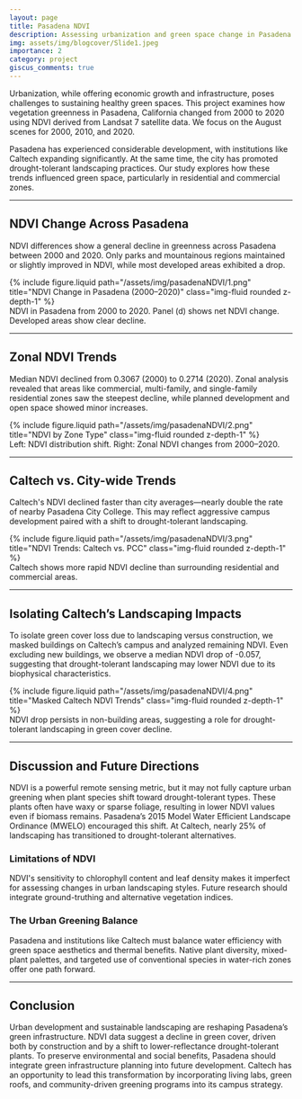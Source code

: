 ```yaml
---
layout: page
title: Pasadena NDVI
description: Assessing urbanization and green space change in Pasadena using satellite NDVI data
img: assets/img/blogcover/Slide1.jpeg
importance: 2
category: project
giscus_comments: true
---
```



Urbanization, while offering economic growth and infrastructure, poses challenges to sustaining healthy green spaces. This project examines how vegetation greenness in Pasadena, California changed from 2000 to 2020 using NDVI derived from Landsat 7 satellite data. We focus on the August scenes for 2000, 2010, and 2020.

Pasadena has experienced considerable development, with institutions like Caltech expanding significantly. At the same time, the city has promoted drought-tolerant landscaping practices. Our study explores how these trends influenced green space, particularly in residential and commercial zones.

---

## NDVI Change Across Pasadena

NDVI differences show a general decline in greenness across Pasadena between 2000 and 2020. Only parks and mountainous regions maintained or slightly improved in NDVI, while most developed areas exhibited a drop.

<div class="row justify-content-sm-center">
  <div class="col-sm-10 mt-3 mt-md-0">
    {% include figure.liquid path="/assets/img/pasadenaNDVI/1.png" title="NDVI Change in Pasadena (2000–2020)" class="img-fluid rounded z-depth-1" %}
  </div>
</div>
<div class="caption">
  NDVI in Pasadena from 2000 to 2020. Panel (d) shows net NDVI change. Developed areas show clear decline.
</div>

---

## Zonal NDVI Trends

Median NDVI declined from 0.3067 (2000) to 0.2714 (2020). Zonal analysis revealed that areas like commercial, multi-family, and single-family residential zones saw the steepest decline, while planned development and open space showed minor increases.

<div class="row justify-content-sm-center">
  <div class="col-sm-10 mt-3 mt-md-0">
    {% include figure.liquid path="/assets/img/pasadenaNDVI/2.png" title="NDVI by Zone Type" class="img-fluid rounded z-depth-1" %}
  </div>
</div>
<div class="caption">
  Left: NDVI distribution shift. Right: Zonal NDVI changes from 2000–2020.
</div>

---

## Caltech vs. City-wide Trends

Caltech's NDVI declined faster than city averages—nearly double the rate of nearby Pasadena City College. This may reflect aggressive campus development paired with a shift to drought-tolerant landscaping.

<div class="row justify-content-sm-center">
  <div class="col-sm-10 mt-3 mt-md-0">
    {% include figure.liquid path="/assets/img/pasadenaNDVI/3.png" title="NDVI Trends: Caltech vs. PCC" class="img-fluid rounded z-depth-1" %}
  </div>
</div>
<div class="caption">
  Caltech shows more rapid NDVI decline than surrounding residential and commercial areas.
</div>

---

## Isolating Caltech’s Landscaping Impacts

To isolate green cover loss due to landscaping versus construction, we masked buildings on Caltech’s campus and analyzed remaining NDVI. Even excluding new buildings, we observe a median NDVI drop of -0.057, suggesting that drought-tolerant landscaping may lower NDVI due to its biophysical characteristics.

<div class="row justify-content-sm-center">
  <div class="col-sm-10 mt-3 mt-md-0">
    {% include figure.liquid path="/assets/img/pasadenaNDVI/4.png" title="Masked Caltech NDVI Trends" class="img-fluid rounded z-depth-1" %}
  </div>
</div>
<div class="caption">
  NDVI drop persists in non-building areas, suggesting a role for drought-tolerant landscaping in green cover decline.
</div>

---

## Discussion and Future Directions

NDVI is a powerful remote sensing metric, but it may not fully capture urban greening when plant species shift toward drought-tolerant types. These plants often have waxy or sparse foliage, resulting in lower NDVI values even if biomass remains. Pasadena’s 2015 Model Water Efficient Landscape Ordinance (MWELO) encouraged this shift. At Caltech, nearly 25% of landscaping has transitioned to drought-tolerant alternatives.

### Limitations of NDVI

NDVI's sensitivity to chlorophyll content and leaf density makes it imperfect for assessing changes in urban landscaping styles. Future research should integrate ground-truthing and alternative vegetation indices.

### The Urban Greening Balance

Pasadena and institutions like Caltech must balance water efficiency with green space aesthetics and thermal benefits. Native plant diversity, mixed-plant palettes, and targeted use of conventional species in water-rich zones offer one path forward.

---

## Conclusion

Urban development and sustainable landscaping are reshaping Pasadena’s green infrastructure. NDVI data suggest a decline in green cover, driven both by construction and by a shift to lower-reflectance drought-tolerant plants. To preserve environmental and social benefits, Pasadena should integrate green infrastructure planning into future development. Caltech has an opportunity to lead this transformation by incorporating living labs, green roofs, and community-driven greening programs into its campus strategy.
